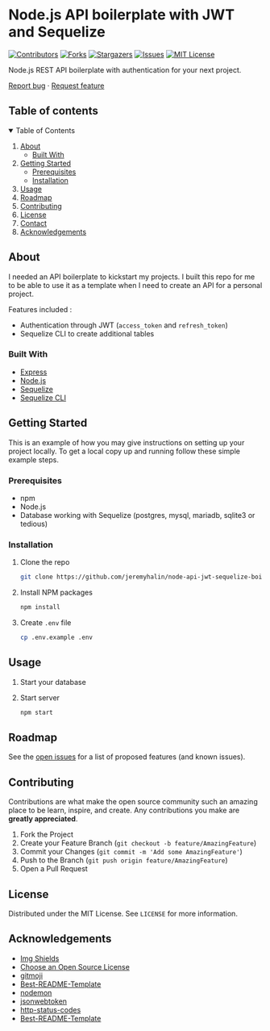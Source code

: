# Node.js API boilerplate with JWT and Sequelize

[![Contributors][contributors-shield]][contributors-url]
[![Forks][forks-shield]][forks-url]
[![Stargazers][stars-shield]][stars-url]
[![Issues][issues-shield]][issues-url]
[![MIT License][license-shield]][license-url]

Node.js REST API boilerplate with authentication for your next project.

[Report bug][issues-url] · [Request feature][issues-url]

<!-- PROJECT SHIELDS -->
<!--
*** I'm using markdown "reference style" links for readability.
*** Reference links are enclosed in brackets [ ] instead of parentheses ( ).
*** See the bottom of this document for the declaration of the reference variables
*** for contributors-url, forks-url, etc. This is an optional, concise syntax you may use.
*** https://www.markdownguide.org/basic-syntax/#reference-style-links
-->

<!-- TABLE OF CONTENTS -->

## Table of contents

<details open="open">
  <summary>Table of Contents</summary>
  <ol>
    <li>
      <a href="#about">About</a>
      <ul>
        <li><a href="#built-with">Built With</a></li>
      </ul>
    </li>
    <li>
      <a href="#getting-started">Getting Started</a>
      <ul>
        <li><a href="#prerequisites">Prerequisites</a></li>
        <li><a href="#installation">Installation</a></li>
      </ul>
    </li>
    <li><a href="#usage">Usage</a></li>
    <li><a href="#roadmap">Roadmap</a></li>
    <li><a href="#contributing">Contributing</a></li>
    <li><a href="#license">License</a></li>
    <li><a href="#contact">Contact</a></li>
    <li><a href="#acknowledgements">Acknowledgements</a></li>
  </ol>
</details>

<!-- ABOUT THE PROJECT -->

## About

I needed an API boilerplate to kickstart my projects. I built this repo for me to be able to use it as a template when I need to create an API for a personal project.

Features included :

- Authentication through JWT (`access_token` and `refresh_token`)
- Sequelize CLI to create additional tables

### Built With

- [Express](https://expressjs.com)
- [Node.js](https://nodejs.org/en/)
- [Sequelize](https://sequelize.org/master/)
- [Sequelize CLI](https://github.com/sequelize/cli)

<!-- GETTING STARTED -->

## Getting Started

This is an example of how you may give instructions on setting up your project locally.
To get a local copy up and running follow these simple example steps.

### Prerequisites

- npm
- Node.js
- Database working with Sequelize (postgres, mysql, mariadb, sqlite3 or tedious)

### Installation

1. Clone the repo

   ```sh
   git clone https://github.com/jeremyhalin/node-api-jwt-sequelize-boilerplate.git
   ```

2. Install NPM packages

   ```sh
   npm install
   ```

3. Create `.env` file

   ```sh
   cp .env.example .env
   ```

<!-- USAGE EXAMPLES -->

## Usage

1. Start your database

2. Start server

   ```sh
   npm start
   ```

<!-- _For more examples, please refer to the [Documentation](https://example.com)_ -->

<!-- ROADMAP -->

## Roadmap

See the [open issues][issues-url] for a list of proposed features (and known issues).

<!-- CONTRIBUTING -->

## Contributing

Contributions are what make the open source community such an amazing place to be learn, inspire, and create. Any contributions you make are **greatly appreciated**.

1. Fork the Project
2. Create your Feature Branch (`git checkout -b feature/AmazingFeature`)
3. Commit your Changes (`git commit -m 'Add some AmazingFeature'`)
4. Push to the Branch (`git push origin feature/AmazingFeature`)
5. Open a Pull Request

<!-- LICENSE -->

## License

Distributed under the MIT License. See `LICENSE` for more information.

<!-- ACKNOWLEDGEMENTS -->

## Acknowledgements

- [Img Shields](https://shields.io)
- [Choose an Open Source License](https://choosealicense.com)
- [gitmoji](https://github.com/carloscuesta/gitmoji)
- [Best-README-Template](https://github.com/othneildrew/Best-README-Template)
- [nodemon](https://www.npmjs.com/package/nodemon)
- [jsonwebtoken](https://github.com/auth0/node-jsonwebtoken)
- [http-status-codes](https://github.com/prettymuchbryce/http-status-codes)
- [Best-README-Template](https://github.com/othneildrew/Best-README-Template)

<!-- MARKDOWN LINKS & IMAGES -->
<!-- https://www.markdownguide.org/basic-syntax/#reference-style-links -->

[contributors-shield]: https://img.shields.io/github/contributors/jeremyhalin/node-api-jwt-sequelize-boilerplate.svg?style=flat
[contributors-url]: https://github.com/jeremyhalin/node-api-jwt-sequelize-boilerplate/graphs/contributors
[forks-shield]: https://img.shields.io/github/forks/jeremyhalin/node-api-jwt-sequelize-boilerplate.svg?style=flat
[forks-url]: https://github.com/jeremyhalin/node-api-jwt-sequelize-boilerplate/network/members
[stars-shield]: https://img.shields.io/github/stars/jeremyhalin/node-api-jwt-sequelize-boilerplate.svg?style=flat
[stars-url]: https://github.com/jeremyhalin/node-api-jwt-sequelize-boilerplate/stargazers
[issues-shield]: https://img.shields.io/github/issues/jeremyhalin/node-api-jwt-sequelize-boilerplate.svg?style=flat
[issues-url]: https://github.com/jeremyhalin/node-api-jwt-sequelize-boilerplate/issues
[license-shield]: https://img.shields.io/github/license/jeremyhalin/node-api-jwt-sequelize-boilerplate.svg?style=flat
[license-url]: https://github.com/jeremyhalin/node-api-jwt-sequelize-boilerplate/blob/master/LICENSE.txt
[product-screenshot]: images/screenshot.png
[issues-url]: https://github.com/jeremyhalin/node-api-jwt-sequelize-boilerplate/issues

